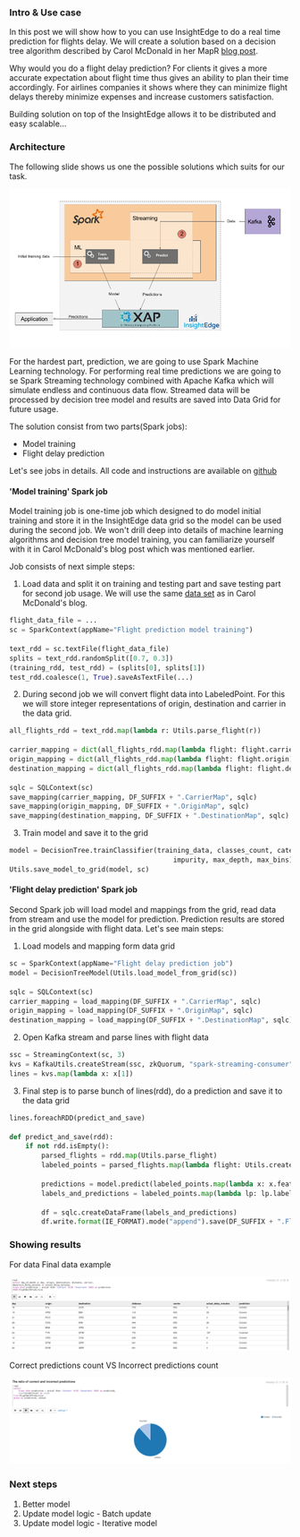 
### Intro & Use case
In this post we will show how to you can use InsightEdge to do a real time prediction for flights delay.
We will create a solution based on a decision tree algorithm described by Carol McDonald in her MapR [blog post](https://www.mapr.com/blog/apache-spark-machine-learning-tutorial).
 
Why would you do a flight delay prediction?
For clients it gives a more accurate expectation about flight time thus gives an ability to plan their time accordingly.
For airlines companies it shows where they can minimize flight delays thereby minimize expenses and increase customers satisfaction.  

Building solution on top of the InsightEdge allows it to be distributed and easy scalable...

### Architecture

The following slide shows us one the possible solutions which suits for our task.

![Architecture](img/architecture.png)

For the hardest part, prediction, we are going to use Spark Machine Learning technology.
For performing real time predictions we are going to se Spark Streaming technology combined with Apache Kafka which will simulate endless and continuous data flow.
Streamed data will be processed by decision tree model and results are saved into Data Grid for future usage.

The solution consist from two parts(Spark jobs):
- Model training
- Flight delay prediction

Let's see jobs in details. All code and instructions are available on [github](https://github.com/InsightEdge/insightedge-python-demo)

#### 'Model training' Spark job

Model training job is one-time job which designed to do model initial training and store it in the InsightEdge data grid so the model can be used during the second job.
We won't drill deep into details of machine learning algorithms and decision tree model training, you can familiarize yourself with it in Carol McDonald's blog post which was mentioned earlier.

Job consists of next simple steps:

1. Load data and split it on training and testing part and save testing part for second job usage. We will use the same [data set](https://github.com/InsightEdge/insightedge-python-demo/blob/master/data/flights_jan_2014.csv) as in Carol McDonald's blog. 
```python
flight_data_file = ...
sc = SparkContext(appName="Flight prediction model training")

text_rdd = sc.textFile(flight_data_file)
splits = text_rdd.randomSplit([0.7, 0.3])
(training_rdd, test_rdd) = (splits[0], splits[1])
test_rdd.coalesce(1, True).saveAsTextFile(...)
```

2. During second job we will convert flight data into LabeledPoint. For this we will store integer representations of origin, destination and carrier in the data grid.
```python
all_flights_rdd = text_rdd.map(lambda r: Utils.parse_flight(r))

carrier_mapping = dict(all_flights_rdd.map(lambda flight: flight.carrier).distinct().zipWithIndex().collect())
origin_mapping = dict(all_flights_rdd.map(lambda flight: flight.origin).distinct().zipWithIndex().collect())
destination_mapping = dict(all_flights_rdd.map(lambda flight: flight.destination).distinct().zipWithIndex().collect())

sqlc = SQLContext(sc)
save_mapping(carrier_mapping, DF_SUFFIX + ".CarrierMap", sqlc)
save_mapping(origin_mapping, DF_SUFFIX + ".OriginMap", sqlc)
save_mapping(destination_mapping, DF_SUFFIX + ".DestinationMap", sqlc)
```

3. Train model and save it to the grid
```python
model = DecisionTree.trainClassifier(training_data, classes_count, categorical_features_info,
                                         impurity, max_depth, max_bins)
Utils.save_model_to_grid(model, sc)
```


#### 'Flight delay prediction' Spark job

Second Spark job will load model and mappings from the grid, read data from stream and use the model for prediction. Prediction results are stored in the grid alongside with flight data.
Let's see main steps:

1. Load models and mapping form data grid
```python
sc = SparkContext(appName="Flight delay prediction job")
model = DecisionTreeModel(Utils.load_model_from_grid(sc))

sqlc = SQLContext(sc)
carrier_mapping = load_mapping(DF_SUFFIX + ".CarrierMap", sqlc)
origin_mapping = load_mapping(DF_SUFFIX + ".OriginMap", sqlc)
destination_mapping = load_mapping(DF_SUFFIX + ".DestinationMap", sqlc)
```

2. Open Kafka stream and parse lines with flight data
```python
ssc = StreamingContext(sc, 3)
kvs = KafkaUtils.createStream(ssc, zkQuorum, "spark-streaming-consumer", {topic: 1})
lines = kvs.map(lambda x: x[1])
```

3. Final step is to parse bunch of lines(rdd), do a prediction and save it to the data grid 
```python
lines.foreachRDD(predict_and_save)

def predict_and_save(rdd):
    if not rdd.isEmpty():
        parsed_flights = rdd.map(Utils.parse_flight)
        labeled_points = parsed_flights.map(lambda flight: Utils.create_labeled_point(flight, carrier_mapping, origin_mapping, destination_mapping))

        predictions = model.predict(labeled_points.map(lambda x: x.features))
        labels_and_predictions = labeled_points.map(lambda lp: lp.label).zip(predictions).zip(parsed_flights).map(to_row())

        df = sqlc.createDataFrame(labels_and_predictions)
        df.write.format(IE_FORMAT).mode("append").save(DF_SUFFIX + ".FlightWithPrediction")
```

### Showing results

For data
Final data example

![Data example](img/data_example.png)

Correct predictions count VS Incorrect predictions count

![Prediction ratio](img/ratio_predictions.png)

### Next steps

1. Better model
2. Update model logic - Batch update
3. Update model logic - Iterative model
